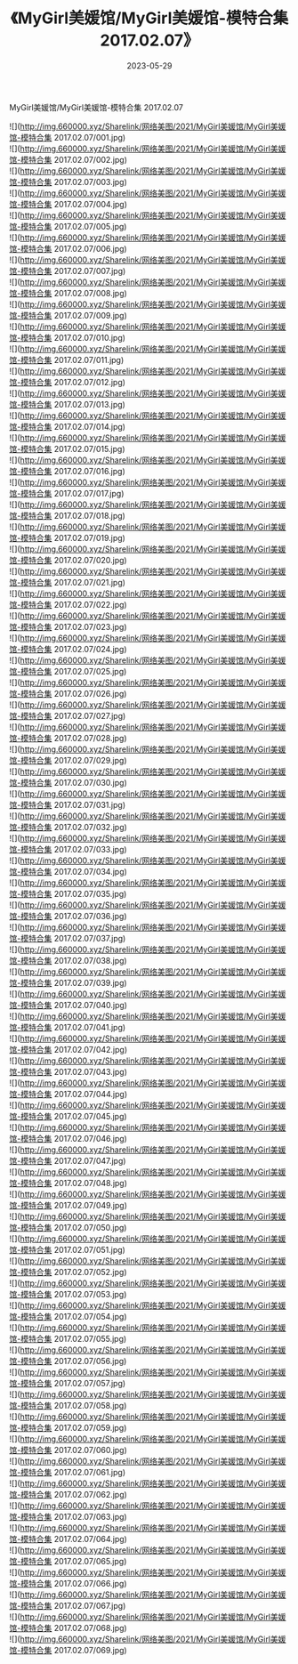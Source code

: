 ﻿---
layout: post
title:  《MyGirl美媛馆/MyGirl美媛馆-模特合集 2017.02.07》
date:   2023-05-29
img: http://img.660000.xyz/Sharelink/网络美图/2021/MyGirl美媛馆/MyGirl美媛馆-模特合集 2017.02.07/000.jpg
categories: [美女, 清纯, 唯美]
---

MyGirl美媛馆/MyGirl美媛馆-模特合集 2017.02.07

 ![](http://img.660000.xyz/Sharelink/网络美图/2021/MyGirl美媛馆/MyGirl美媛馆-模特合集 2017.02.07/001.jpg) <br>![](http://img.660000.xyz/Sharelink/网络美图/2021/MyGirl美媛馆/MyGirl美媛馆-模特合集 2017.02.07/002.jpg) <br>![](http://img.660000.xyz/Sharelink/网络美图/2021/MyGirl美媛馆/MyGirl美媛馆-模特合集 2017.02.07/003.jpg) <br>![](http://img.660000.xyz/Sharelink/网络美图/2021/MyGirl美媛馆/MyGirl美媛馆-模特合集 2017.02.07/004.jpg) <br>![](http://img.660000.xyz/Sharelink/网络美图/2021/MyGirl美媛馆/MyGirl美媛馆-模特合集 2017.02.07/005.jpg) <br>![](http://img.660000.xyz/Sharelink/网络美图/2021/MyGirl美媛馆/MyGirl美媛馆-模特合集 2017.02.07/006.jpg) <br>![](http://img.660000.xyz/Sharelink/网络美图/2021/MyGirl美媛馆/MyGirl美媛馆-模特合集 2017.02.07/007.jpg) <br>![](http://img.660000.xyz/Sharelink/网络美图/2021/MyGirl美媛馆/MyGirl美媛馆-模特合集 2017.02.07/008.jpg) <br>![](http://img.660000.xyz/Sharelink/网络美图/2021/MyGirl美媛馆/MyGirl美媛馆-模特合集 2017.02.07/009.jpg) <br>![](http://img.660000.xyz/Sharelink/网络美图/2021/MyGirl美媛馆/MyGirl美媛馆-模特合集 2017.02.07/010.jpg) <br>![](http://img.660000.xyz/Sharelink/网络美图/2021/MyGirl美媛馆/MyGirl美媛馆-模特合集 2017.02.07/011.jpg) <br>![](http://img.660000.xyz/Sharelink/网络美图/2021/MyGirl美媛馆/MyGirl美媛馆-模特合集 2017.02.07/012.jpg) <br>![](http://img.660000.xyz/Sharelink/网络美图/2021/MyGirl美媛馆/MyGirl美媛馆-模特合集 2017.02.07/013.jpg) <br>![](http://img.660000.xyz/Sharelink/网络美图/2021/MyGirl美媛馆/MyGirl美媛馆-模特合集 2017.02.07/014.jpg) <br>![](http://img.660000.xyz/Sharelink/网络美图/2021/MyGirl美媛馆/MyGirl美媛馆-模特合集 2017.02.07/015.jpg) <br>![](http://img.660000.xyz/Sharelink/网络美图/2021/MyGirl美媛馆/MyGirl美媛馆-模特合集 2017.02.07/016.jpg) <br>![](http://img.660000.xyz/Sharelink/网络美图/2021/MyGirl美媛馆/MyGirl美媛馆-模特合集 2017.02.07/017.jpg) <br>![](http://img.660000.xyz/Sharelink/网络美图/2021/MyGirl美媛馆/MyGirl美媛馆-模特合集 2017.02.07/018.jpg) <br>![](http://img.660000.xyz/Sharelink/网络美图/2021/MyGirl美媛馆/MyGirl美媛馆-模特合集 2017.02.07/019.jpg) <br>![](http://img.660000.xyz/Sharelink/网络美图/2021/MyGirl美媛馆/MyGirl美媛馆-模特合集 2017.02.07/020.jpg) <br>![](http://img.660000.xyz/Sharelink/网络美图/2021/MyGirl美媛馆/MyGirl美媛馆-模特合集 2017.02.07/021.jpg) <br>![](http://img.660000.xyz/Sharelink/网络美图/2021/MyGirl美媛馆/MyGirl美媛馆-模特合集 2017.02.07/022.jpg) <br>![](http://img.660000.xyz/Sharelink/网络美图/2021/MyGirl美媛馆/MyGirl美媛馆-模特合集 2017.02.07/023.jpg) <br>![](http://img.660000.xyz/Sharelink/网络美图/2021/MyGirl美媛馆/MyGirl美媛馆-模特合集 2017.02.07/024.jpg) <br>![](http://img.660000.xyz/Sharelink/网络美图/2021/MyGirl美媛馆/MyGirl美媛馆-模特合集 2017.02.07/025.jpg) <br>![](http://img.660000.xyz/Sharelink/网络美图/2021/MyGirl美媛馆/MyGirl美媛馆-模特合集 2017.02.07/026.jpg) <br>![](http://img.660000.xyz/Sharelink/网络美图/2021/MyGirl美媛馆/MyGirl美媛馆-模特合集 2017.02.07/027.jpg) <br>![](http://img.660000.xyz/Sharelink/网络美图/2021/MyGirl美媛馆/MyGirl美媛馆-模特合集 2017.02.07/028.jpg) <br>![](http://img.660000.xyz/Sharelink/网络美图/2021/MyGirl美媛馆/MyGirl美媛馆-模特合集 2017.02.07/029.jpg) <br>![](http://img.660000.xyz/Sharelink/网络美图/2021/MyGirl美媛馆/MyGirl美媛馆-模特合集 2017.02.07/030.jpg) <br>![](http://img.660000.xyz/Sharelink/网络美图/2021/MyGirl美媛馆/MyGirl美媛馆-模特合集 2017.02.07/031.jpg) <br>![](http://img.660000.xyz/Sharelink/网络美图/2021/MyGirl美媛馆/MyGirl美媛馆-模特合集 2017.02.07/032.jpg) <br>![](http://img.660000.xyz/Sharelink/网络美图/2021/MyGirl美媛馆/MyGirl美媛馆-模特合集 2017.02.07/033.jpg) <br>![](http://img.660000.xyz/Sharelink/网络美图/2021/MyGirl美媛馆/MyGirl美媛馆-模特合集 2017.02.07/034.jpg) <br>![](http://img.660000.xyz/Sharelink/网络美图/2021/MyGirl美媛馆/MyGirl美媛馆-模特合集 2017.02.07/035.jpg) <br>![](http://img.660000.xyz/Sharelink/网络美图/2021/MyGirl美媛馆/MyGirl美媛馆-模特合集 2017.02.07/036.jpg) <br>![](http://img.660000.xyz/Sharelink/网络美图/2021/MyGirl美媛馆/MyGirl美媛馆-模特合集 2017.02.07/037.jpg) <br>![](http://img.660000.xyz/Sharelink/网络美图/2021/MyGirl美媛馆/MyGirl美媛馆-模特合集 2017.02.07/038.jpg) <br>![](http://img.660000.xyz/Sharelink/网络美图/2021/MyGirl美媛馆/MyGirl美媛馆-模特合集 2017.02.07/039.jpg) <br>![](http://img.660000.xyz/Sharelink/网络美图/2021/MyGirl美媛馆/MyGirl美媛馆-模特合集 2017.02.07/040.jpg) <br>![](http://img.660000.xyz/Sharelink/网络美图/2021/MyGirl美媛馆/MyGirl美媛馆-模特合集 2017.02.07/041.jpg) <br>![](http://img.660000.xyz/Sharelink/网络美图/2021/MyGirl美媛馆/MyGirl美媛馆-模特合集 2017.02.07/042.jpg) <br>![](http://img.660000.xyz/Sharelink/网络美图/2021/MyGirl美媛馆/MyGirl美媛馆-模特合集 2017.02.07/043.jpg) <br>![](http://img.660000.xyz/Sharelink/网络美图/2021/MyGirl美媛馆/MyGirl美媛馆-模特合集 2017.02.07/044.jpg) <br>![](http://img.660000.xyz/Sharelink/网络美图/2021/MyGirl美媛馆/MyGirl美媛馆-模特合集 2017.02.07/045.jpg) <br>![](http://img.660000.xyz/Sharelink/网络美图/2021/MyGirl美媛馆/MyGirl美媛馆-模特合集 2017.02.07/046.jpg) <br>![](http://img.660000.xyz/Sharelink/网络美图/2021/MyGirl美媛馆/MyGirl美媛馆-模特合集 2017.02.07/047.jpg) <br>![](http://img.660000.xyz/Sharelink/网络美图/2021/MyGirl美媛馆/MyGirl美媛馆-模特合集 2017.02.07/048.jpg) <br>![](http://img.660000.xyz/Sharelink/网络美图/2021/MyGirl美媛馆/MyGirl美媛馆-模特合集 2017.02.07/049.jpg) <br>![](http://img.660000.xyz/Sharelink/网络美图/2021/MyGirl美媛馆/MyGirl美媛馆-模特合集 2017.02.07/050.jpg) <br>![](http://img.660000.xyz/Sharelink/网络美图/2021/MyGirl美媛馆/MyGirl美媛馆-模特合集 2017.02.07/051.jpg) <br>![](http://img.660000.xyz/Sharelink/网络美图/2021/MyGirl美媛馆/MyGirl美媛馆-模特合集 2017.02.07/052.jpg) <br>![](http://img.660000.xyz/Sharelink/网络美图/2021/MyGirl美媛馆/MyGirl美媛馆-模特合集 2017.02.07/053.jpg) <br>![](http://img.660000.xyz/Sharelink/网络美图/2021/MyGirl美媛馆/MyGirl美媛馆-模特合集 2017.02.07/054.jpg) <br>![](http://img.660000.xyz/Sharelink/网络美图/2021/MyGirl美媛馆/MyGirl美媛馆-模特合集 2017.02.07/055.jpg) <br>![](http://img.660000.xyz/Sharelink/网络美图/2021/MyGirl美媛馆/MyGirl美媛馆-模特合集 2017.02.07/056.jpg) <br>![](http://img.660000.xyz/Sharelink/网络美图/2021/MyGirl美媛馆/MyGirl美媛馆-模特合集 2017.02.07/057.jpg) <br>![](http://img.660000.xyz/Sharelink/网络美图/2021/MyGirl美媛馆/MyGirl美媛馆-模特合集 2017.02.07/058.jpg) <br>![](http://img.660000.xyz/Sharelink/网络美图/2021/MyGirl美媛馆/MyGirl美媛馆-模特合集 2017.02.07/059.jpg) <br>![](http://img.660000.xyz/Sharelink/网络美图/2021/MyGirl美媛馆/MyGirl美媛馆-模特合集 2017.02.07/060.jpg) <br>![](http://img.660000.xyz/Sharelink/网络美图/2021/MyGirl美媛馆/MyGirl美媛馆-模特合集 2017.02.07/061.jpg) <br>![](http://img.660000.xyz/Sharelink/网络美图/2021/MyGirl美媛馆/MyGirl美媛馆-模特合集 2017.02.07/062.jpg) <br>![](http://img.660000.xyz/Sharelink/网络美图/2021/MyGirl美媛馆/MyGirl美媛馆-模特合集 2017.02.07/063.jpg) <br>![](http://img.660000.xyz/Sharelink/网络美图/2021/MyGirl美媛馆/MyGirl美媛馆-模特合集 2017.02.07/064.jpg) <br>![](http://img.660000.xyz/Sharelink/网络美图/2021/MyGirl美媛馆/MyGirl美媛馆-模特合集 2017.02.07/065.jpg) <br>![](http://img.660000.xyz/Sharelink/网络美图/2021/MyGirl美媛馆/MyGirl美媛馆-模特合集 2017.02.07/066.jpg) <br>![](http://img.660000.xyz/Sharelink/网络美图/2021/MyGirl美媛馆/MyGirl美媛馆-模特合集 2017.02.07/067.jpg) <br>![](http://img.660000.xyz/Sharelink/网络美图/2021/MyGirl美媛馆/MyGirl美媛馆-模特合集 2017.02.07/068.jpg) <br>![](http://img.660000.xyz/Sharelink/网络美图/2021/MyGirl美媛馆/MyGirl美媛馆-模特合集 2017.02.07/069.jpg) <br>
